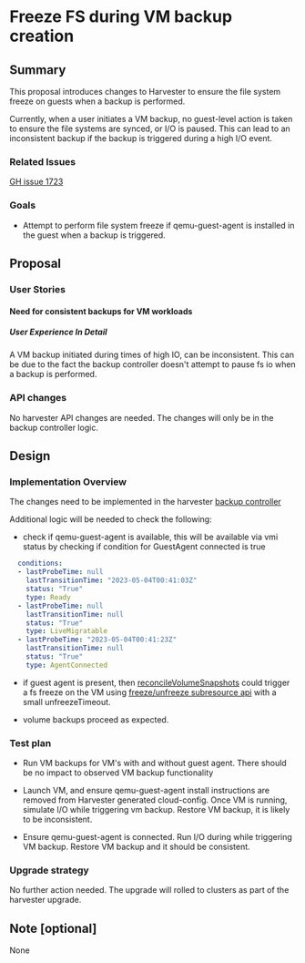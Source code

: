 # Freeze FS during VM backup creation

## Summary

This proposal introduces changes to Harvester to ensure the file system freeze on guests when a backup is performed.

Currently, when a user initiates a VM backup, no guest-level action is taken to ensure the file systems are synced, or I/O is paused. This can lead to an inconsistent backup if the backup is triggered during a high I/O event.

### Related Issues

[GH issue 1723 ](https://github.com/harvester/harvester/issues/1723)

### Goals

- Attempt to perform file system freeze if qemu-guest-agent is installed in the guest when a backup is triggered.

## Proposal

### User Stories

#### Need for consistent backups for VM workloads
#####  User Experience In Detail
A VM backup initiated during times of high IO, can be inconsistent. This can be due to the fact the backup controller doesn't attempt to pause fs io when a backup is performed.

### API changes
No harvester API changes are needed. The changes will only be in the backup controller logic.

## Design

### Implementation Overview

The changes need to be implemented in the harvester [backup controller](https://github.com/harvester/harvester/blob/master/pkg/controller/master/backup/backup.go)

Additional logic will be needed to check the following:
* check if qemu-guest-agent is available, this will be available via vmi status by checking if condition for GuestAgent connected is true
```yaml
  conditions:
  - lastProbeTime: null
    lastTransitionTime: "2023-05-04T00:41:03Z"
    status: "True"
    type: Ready
  - lastProbeTime: null
    lastTransitionTime: null
    status: "True"
    type: LiveMigratable
  - lastProbeTime: "2023-05-04T00:41:23Z"
    lastTransitionTime: null
    status: "True"
    type: AgentConnected
```

* if guest agent is present, then [reconcileVolumeSnapshots](https://github.com/harvester/harvester/blob/master/pkg/controller/master/backup/backup.go#L443) could trigger a fs freeze on the VM using [freeze/unfreeze subresource api](https://github.com/kubevirt/kubevirt/blob/main/docs/freeze.md) with a small unfreezeTimeout.

* volume backups proceed as expected.
### Test plan

* Run VM backups for VM's with and without guest agent. There should be no impact to observed VM backup functionality

* Launch VM, and ensure qemu-guest-agent install instructions are removed from Harvester generated cloud-config. Once VM is running, simulate I/O while triggering vm backup. Restore VM backup, it is likely to be inconsistent.

* Ensure qemu-guest-agent is connected. Run I/O during while triggering VM backup. Restore VM backup and it should be consistent.

### Upgrade strategy

No further action needed. The upgrade will rolled to clusters as part of the harvester upgrade.

## Note [optional]

None
